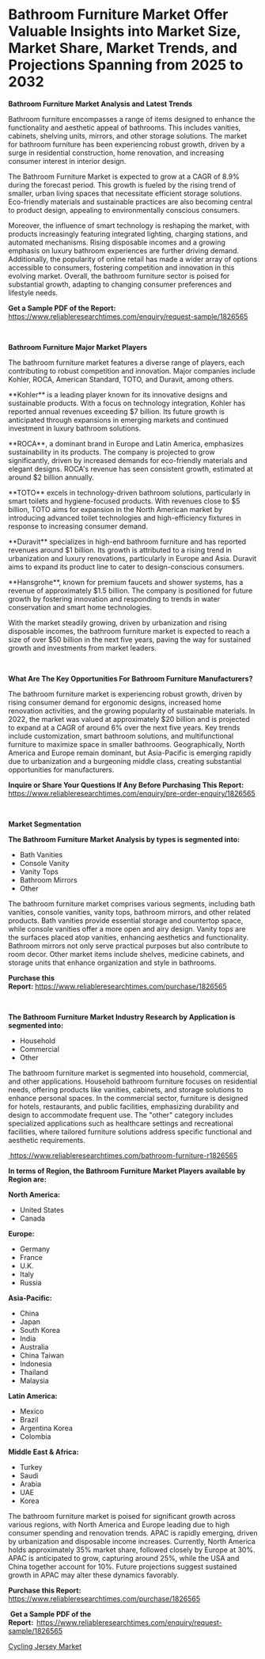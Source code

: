 <p><h1>Bathroom Furniture Market Offer Valuable Insights into Market Size, Market Share, Market Trends, and Projections Spanning from 2025 to 2032</h1></p><p><strong>Bathroom Furniture Market Analysis and Latest Trends</strong></p>
<p><p>Bathroom furniture encompasses a range of items designed to enhance the functionality and aesthetic appeal of bathrooms. This includes vanities, cabinets, shelving units, mirrors, and other storage solutions. The market for bathroom furniture has been experiencing robust growth, driven by a surge in residential construction, home renovation, and increasing consumer interest in interior design.</p><p>The Bathroom Furniture Market is expected to grow at a CAGR of 8.9% during the forecast period. This growth is fueled by the rising trend of smaller, urban living spaces that necessitate efficient storage solutions. Eco-friendly materials and sustainable practices are also becoming central to product design, appealing to environmentally conscious consumers.</p><p>Moreover, the influence of smart technology is reshaping the market, with products increasingly featuring integrated lighting, charging stations, and automated mechanisms. Rising disposable incomes and a growing emphasis on luxury bathroom experiences are further driving demand. Additionally, the popularity of online retail has made a wider array of options accessible to consumers, fostering competition and innovation in this evolving market. Overall, the bathroom furniture sector is poised for substantial growth, adapting to changing consumer preferences and lifestyle needs.</p></p>
<p><strong>Get a Sample PDF of the Report:&nbsp;</strong> <a href="https://www.reliableresearchtimes.com/enquiry/request-sample/1826565?utm_campaign=3007&utm_medium=2&utm_source=Github&utm_content=ia&utm_term=04042025&utm_id=bathroom-furniture">https://www.reliableresearchtimes.com/enquiry/request-sample/1826565</a></p>
<p>&nbsp;</p>
<p><strong>Bathroom Furniture Major Market Players</strong></p>
<p><p>The bathroom furniture market features a diverse range of players, each contributing to robust competition and innovation. Major companies include Kohler, ROCA, American Standard, TOTO, and Duravit, among others.</p><p>**Kohler** is a leading player known for its innovative designs and sustainable products. With a focus on technology integration, Kohler has reported annual revenues exceeding $7 billion. Its future growth is anticipated through expansions in emerging markets and continued investment in luxury bathroom solutions.</p><p>**ROCA**, a dominant brand in Europe and Latin America, emphasizes sustainability in its products. The company is projected to grow significantly, driven by increased demands for eco-friendly materials and elegant designs. ROCA's revenue has seen consistent growth, estimated at around $2 billion annually.</p><p>**TOTO** excels in technology-driven bathroom solutions, particularly in smart toilets and hygiene-focused products. With revenues close to $5 billion, TOTO aims for expansion in the North American market by introducing advanced toilet technologies and high-efficiency fixtures in response to increasing consumer demand.</p><p>**Duravit** specializes in high-end bathroom furniture and has reported revenues around $1 billion. Its growth is attributed to a rising trend in urbanization and luxury renovations, particularly in Europe and Asia. Duravit aims to expand its product line to cater to design-conscious consumers.</p><p>**Hansgrohe**, known for premium faucets and shower systems, has a revenue of approximately $1.5 billion. The company is positioned for future growth by fostering innovation and responding to trends in water conservation and smart home technologies.</p><p>With the market steadily growing, driven by urbanization and rising disposable incomes, the bathroom furniture market is expected to reach a size of over $50 billion in the next five years, paving the way for sustained growth and investments from market leaders.</p></p>
<p>&nbsp;</p>
<p><strong>What Are The Key Opportunities For Bathroom Furniture Manufacturers?</strong></p>
<p><p>The bathroom furniture market is experiencing robust growth, driven by rising consumer demand for ergonomic designs, increased home renovation activities, and the growing popularity of sustainable materials. In 2022, the market was valued at approximately $20 billion and is projected to expand at a CAGR of around 6% over the next five years. Key trends include customization, smart bathroom solutions, and multifunctional furniture to maximize space in smaller bathrooms. Geographically, North America and Europe remain dominant, but Asia-Pacific is emerging rapidly due to urbanization and a burgeoning middle class, creating substantial opportunities for manufacturers.</p></p>
<p><strong>Inquire or Share Your Questions If Any Before Purchasing This Report:</strong> <a href="https://www.reliableresearchtimes.com/enquiry/pre-order-enquiry/1826565?utm_campaign=3007&utm_medium=2&utm_source=Github&utm_content=ia&utm_term=04042025&utm_id=bathroom-furniture">https://www.reliableresearchtimes.com/enquiry/pre-order-enquiry/1826565</a></p>
<p>&nbsp;</p>
<p><strong>Market Segmentation</strong></p>
<p><strong>The Bathroom Furniture Market Analysis by types is segmented into:</strong></p>
<p><ul><li>Bath Vanities</li><li>Console Vanity</li><li>Vanity Tops</li><li>Bathroom Mirrors</li><li>Other</li></ul></p>
<p><p>The bathroom furniture market comprises various segments, including bath vanities, console vanities, vanity tops, bathroom mirrors, and other related products. Bath vanities provide essential storage and countertop space, while console vanities offer a more open and airy design. Vanity tops are the surfaces placed atop vanities, enhancing aesthetics and functionality. Bathroom mirrors not only serve practical purposes but also contribute to room decor. Other market items include shelves, medicine cabinets, and storage units that enhance organization and style in bathrooms.</p></p>
<p><strong>Purchase this Report:&nbsp;</strong><a href="https://www.reliableresearchtimes.com/purchase/1826565?utm_campaign=3007&utm_medium=2&utm_source=Github&utm_content=ia&utm_term=04042025&utm_id=bathroom-furniture">https://www.reliableresearchtimes.com/purchase/1826565</a></p>
<p>&nbsp;</p>
<p><strong>The Bathroom Furniture Market Industry Research by Application is segmented into:</strong></p>
<p><ul><li>Household</li><li>Commercial</li><li>Other</li></ul></p>
<p><p>The bathroom furniture market is segmented into household, commercial, and other applications. Household bathroom furniture focuses on residential needs, offering products like vanities, cabinets, and storage solutions to enhance personal spaces. In the commercial sector, furniture is designed for hotels, restaurants, and public facilities, emphasizing durability and design to accommodate frequent use. The "other" category includes specialized applications such as healthcare settings and recreational facilities, where tailored furniture solutions address specific functional and aesthetic requirements.</p></p>
<p><a href="https://www.reliableresearchtimes.com/bathroom-furniture-r1826565?utm_campaign=3007&utm_medium=2&utm_source=Github&utm_content=ia&utm_term=04042025&utm_id=bathroom-furniture">&nbsp;https://www.reliableresearchtimes.com/bathroom-furniture-r1826565</a></p>
<p><strong>In terms of Region, the Bathroom Furniture Market Players available by Region are:</strong></p>
<p>
    <p> <strong> North America: </strong>
        <ul>
            <li>United States</li>
            <li>Canada</li>
        </ul>
        </p> 
    <p> <strong> Europe: </strong>
        <ul>
            <li>Germany</li>
            <li>France</li>
            <li>U.K.</li>
            <li>Italy</li>
            <li>Russia</li>
        </ul>
        </p> 
    <p> <strong> Asia-Pacific: </strong>
        <ul>
            <li>China</li>
            <li>Japan</li>
            <li>South Korea</li>
            <li>India</li>
            <li>Australia</li>
            <li>China Taiwan</li>
            <li>Indonesia</li>
            <li>Thailand</li>
            <li>Malaysia</li>
        </ul>
        </p> 
    <p> <strong> Latin America: </strong>
        <ul>
            <li>Mexico</li>
            <li>Brazil</li>
            <li>Argentina Korea</li>
            <li>Colombia</li>
        </ul>
        </p> 
    <p> <strong> Middle East & Africa: </strong>
        <ul>
            <li>Turkey</li>
            <li>Saudi</li>
            <li>Arabia</li>
            <li>UAE</li>
            <li>Korea</li>
        </ul>
    </p>
    </p>
<p><p>The bathroom furniture market is poised for significant growth across various regions, with North America and Europe leading due to high consumer spending and renovation trends. APAC is rapidly emerging, driven by urbanization and disposable income increases. Currently, North America holds approximately 35% market share, followed closely by Europe at 30%. APAC is anticipated to grow, capturing around 25%, while the USA and China together account for 10%. Future projections suggest sustained growth in APAC may alter these dynamics favorably.</p></p>
<p><strong>Purchase this Report: </strong><a href="https://www.reliableresearchtimes.com/purchase/1826565?utm_campaign=3007&utm_medium=2&utm_source=Github&utm_content=ia&utm_term=04042025&utm_id=bathroom-furniture">https://www.reliableresearchtimes.com/purchase/1826565</a></p>
<p>&nbsp;<strong>Get a Sample PDF of the Report:&nbsp;&nbsp;</strong><a href="https://www.reliableresearchtimes.com/enquiry/request-sample/1826565?utm_campaign=3007&utm_medium=2&utm_source=Github&utm_content=ia&utm_term=04042025&utm_id=bathroom-furniture">https://www.reliableresearchtimes.com/enquiry/request-sample/1826565</a></p>
<p><strong></strong></p>
<p><p><a href="https://github.com/supicweg/Market-Research-Report-List-1/blob/main/cycling-jersey-market.md?utm_campaign=3007&utm_medium=2&utm_source=Github&utm_content=ia&utm_term=04042025&utm_id=bathroom-furniture">Cycling Jersey Market</a></p></p>